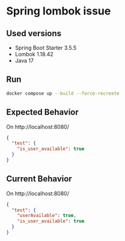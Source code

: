 # Spring lombok issue

## Used versions

- Spring Boot Starter 3.5.5
- Lombok 1.18.42
- Java 17

## Run

```bash
docker compose up --build --force-recreate
```

## Expected Behavior

On http://localhost:8080/

```json
{
  "test": {
    "is_user_available": true
  }
}
```

## Current Behavior

On http://localhost:8080/

```json
{
  "test": {
    "userAvailable": true,
    "is_user_available": true
  }
}
```
